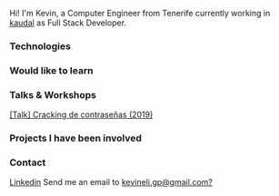 Hi! I'm Kevin, a Computer Engineer from Tenerife currently working in [kaudal](http://kaudal.com/) as Full Stack Developer. 

### Technologies 

### Would like to learn

### Talks & Workshops

[ \[Talk\] Cracking de contraseñas \(2019\) ]('https://www.youtube.com/watch?v=XPKVVcvoRh8&ab_channel=CESINFULL')

### Projects I have been involved

### Contact

[Linkedin](https://www.linkedin.com/in/kevineliezer/)
Send me an email to [kevineli.gp@gmail.com?](mailto:kevineli.gp@gmail.com)

